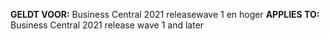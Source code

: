 <span data-ttu-id="843db-101"><Token> **GELDT VOOR:** Business Central 2021 releasewave 1 en hoger</Token></span><span class="sxs-lookup"><span data-stu-id="843db-101"><Token> **APPLIES TO:** Business Central 2021 release wave 1 and later</Token></span></span>